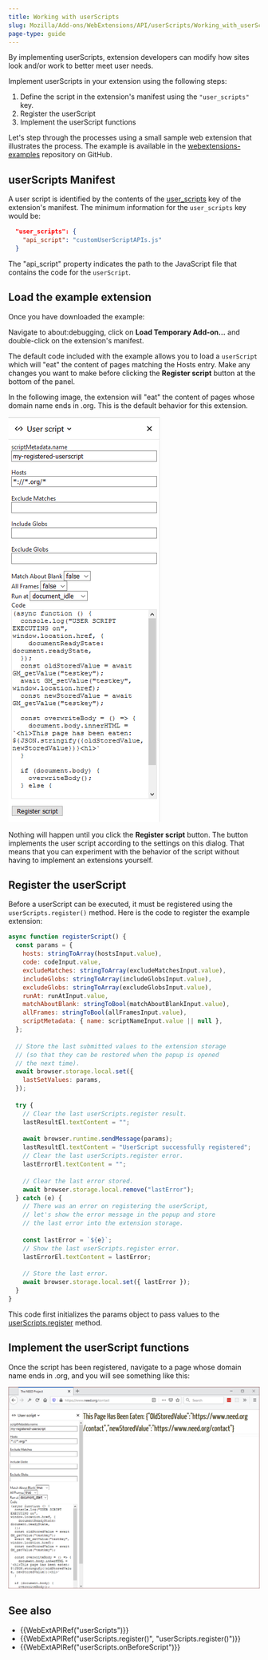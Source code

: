 ```yaml
---
title: Working with userScripts
slug: Mozilla/Add-ons/WebExtensions/API/userScripts/Working_with_userScripts
page-type: guide
---
```




By implementing userScripts, extension developers can modify how sites look and/or work to better meet user needs.

Implement userScripts in your extension using the following steps:

1. Define the script in the extension's manifest using the `"user_scripts"` key.
2. Register the userScript
3. Implement the userScript functions

Let's step through the processes using a small sample web extension that illustrates the process. The example is available in the [webextensions-examples](https://github.com/mdn/webextensions-examples) repository on GitHub.

## userScripts Manifest

A user script is identified by the contents of the [user_scripts](/Mozilla/Add-ons/WebExtensions/manifest.json/user_scripts) key of the extension's manifest. The minimum information for the `user_scripts` key would be:

```json
  "user_scripts": {
    "api_script": "customUserScriptAPIs.js"
  }
```

The "api_script" property indicates the path to the JavaScript file that contains the code for the `userScript`.

## Load the example extension

Once you have downloaded the example:

Navigate to about:debugging, click on **Load Temporary Add-on…** and double-click on the extension's manifest.

The default code included with the example allows you to load a `userScript` which will "eat" the content of pages matching the Hosts entry. Make any changes you want to make before clicking the **Register script** button at the bottom of the panel.

In the following image, the extension will "eat" the content of pages whose domain name ends in .org. This is the default behavior for this extension.

![User script example](userscriptexample.png)

Nothing will happen until you click the **Register script** button. The button implements the user script according to the settings on this dialog. That means that you can experiment with the behavior of the script without having to implement an extensions yourself.

## Register the userScript

Before a userScript can be executed, it must be registered using the `userScripts.register()` method. Here is the code to register the example extension:

```js
async function registerScript() {
  const params = {
    hosts: stringToArray(hostsInput.value),
    code: codeInput.value,
    excludeMatches: stringToArray(excludeMatchesInput.value),
    includeGlobs: stringToArray(includeGlobsInput.value),
    excludeGlobs: stringToArray(excludeGlobsInput.value),
    runAt: runAtInput.value,
    matchAboutBlank: stringToBool(matchAboutBlankInput.value),
    allFrames: stringToBool(allFramesInput.value),
    scriptMetadata: { name: scriptNameInput.value || null },
  };

  // Store the last submitted values to the extension storage
  // (so that they can be restored when the popup is opened
  // the next time).
  await browser.storage.local.set({
    lastSetValues: params,
  });

  try {
    // Clear the last userScripts.register result.
    lastResultEl.textContent = "";

    await browser.runtime.sendMessage(params);
    lastResultEl.textContent = "UserScript successfully registered";
    // Clear the last userScripts.register error.
    lastErrorEl.textContent = "";

    // Clear the last error stored.
    await browser.storage.local.remove("lastError");
  } catch (e) {
    // There was an error on registering the userScript,
    // let's show the error message in the popup and store
    // the last error into the extension storage.

    const lastError = `${e}`;
    // Show the last userScripts.register error.
    lastErrorEl.textContent = lastError;

    // Store the last error.
    await browser.storage.local.set({ lastError });
  }
}
```

This code first initializes the params object to pass values to the [userScripts.register](/Mozilla/Add-ons/WebExtensions/API/userScripts/register) method.

## Implement the userScript functions

Once the script has been registered, navigate to a page whose domain name ends in .org, and you will see something like this:

![Status message indicating that websites ending in .org have been eaten: "This page has been eaten. {"OldStoredValue:" "website address", "NewStoredValue:" "website address"}"](user_script_in_action.png)

## See also

- {{WebExtAPIRef("userScripts")}}
- {{WebExtAPIRef("userScripts.register()", "userScripts.register()")}}
- {{WebExtAPIRef("userScripts.onBeforeScript")}}
